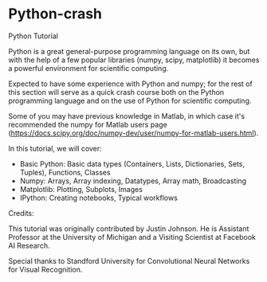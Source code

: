 # Python-crash
Python Tutorial

Python is a great general-purpose programming language on its own, but with the help of a few popular libraries (numpy, scipy, matplotlib) it becomes a powerful environment for scientific computing.

Expected to have some experience with Python and numpy; for the rest of this section will serve as a quick crash course both on the Python programming language and on the use of Python for scientific computing.

Some of you may have previous knowledge in Matlab, in which case it's recommended the numpy for Matlab users page (https://docs.scipy.org/doc/numpy-dev/user/numpy-for-matlab-users.html).

In this tutorial, we will cover:

* Basic Python: Basic data types (Containers, Lists, Dictionaries, Sets, Tuples), Functions, Classes
* Numpy: Arrays, Array indexing, Datatypes, Array math, Broadcasting
* Matplotlib: Plotting, Subplots, Images
* IPython: Creating notebooks, Typical workflows


Credits:

This tutorial was originally contributed by Justin Johnson. He is Assistant Professor at the University of Michigan and a Visiting Scientist at Facebook AI Research.

Special thanks to Standford University for Convolutional Neural Networks for Visual Recognition. 
